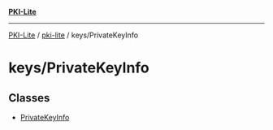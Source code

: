 [**PKI-Lite**](../../../README.md)

---

[PKI-Lite](../../../README.md) / [pki-lite](../../README.md) / keys/PrivateKeyInfo

# keys/PrivateKeyInfo

## Classes

- [PrivateKeyInfo](classes/PrivateKeyInfo.md)
